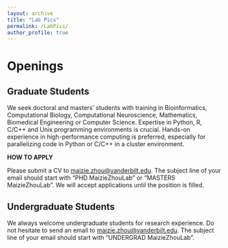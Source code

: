 ```yaml
---
layout: archive
title: "Lab Pics"
permalink: /LabPics/
author_profile: true
---
```



Openings
=====

## Graduate Students

We seek doctoral and masters’ students with training in Bioinformatics, Computational Biology, Computational Neuroscience, Mathematics, Biomedical Engineering or Computer Science. Expertise in Python, R, C/C++ and Unix programming environments is crucial. Hands-on experience in high-performance computing is preferred, especially for parallelizing code in Python or C/C++  in a cluster environment.

**HOW TO APPLY**

Please submit a CV to maizie.zhou@vanderbilt.edu. The subject line of your email should start with “PHD MaizieZhouLab” or “MASTERS MaizieZhouLab”. We will accept applications until the position is filled.



## Undergraduate Students

We always welcome undergraduate students for research experience. Do not hesitate to send an email to maizie.zhou@vanderbilt.edu. The subject line of your email should start with “UNDERGRAD MaizieZhouLab”.